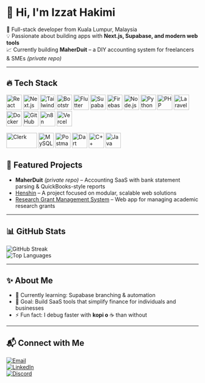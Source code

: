# 👋 Hi, I'm Izzat Hakimi  

🚀 Full-stack developer from Kuala Lumpur, Malaysia  
💡 Passionate about building apps with **Next.js, Supabase, and modern web tools**  
📈 Currently building **MaherDuit** – a DIY accounting system for freelancers & SMEs *(private repo)*  

---

## 🔥 Tech Stack
<p align="left">
  <!-- Frontend -->
  <img src="https://cdn.jsdelivr.net/gh/devicons/devicon/icons/react/react-original.svg" width="40" height="40" alt="React"/>
  <img src="https://cdn.jsdelivr.net/gh/devicons/devicon/icons/nextjs/nextjs-line.svg" width="40" height="40" alt="Next.js"/> <!-- Outline version, visible on dark -->
  <img src="https://cdn.jsdelivr.net/gh/devicons/devicon/icons/tailwindcss/tailwindcss-original.svg" width="40" height="40" alt="Tailwind CSS"/>
  <img src="https://cdn.jsdelivr.net/gh/devicons/devicon/icons/bootstrap/bootstrap-original.svg" width="40" height="40" alt="Bootstrap"/>
  <img src="https://cdn.jsdelivr.net/gh/devicons/devicon/icons/flutter/flutter-original.svg" width="40" height="40" alt="Flutter"/>

  <!-- Backend -->
  <img src="https://cdn.jsdelivr.net/gh/devicons/devicon/icons/supabase/supabase-original.svg" width="40" height="40" alt="Supabase"/>
  <img src="https://cdn.jsdelivr.net/gh/devicons/devicon/icons/firebase/firebase-plain.svg" width="40" height="40" alt="Firebase"/>
  <img src="https://cdn.jsdelivr.net/gh/devicons/devicon/icons/nodejs/nodejs-original.svg" width="40" height="40" alt="Node.js"/>
  <img src="https://cdn.jsdelivr.net/gh/devicons/devicon/icons/python/python-original.svg" width="40" height="40" alt="Python"/>
  <img src="https://cdn.jsdelivr.net/gh/devicons/devicon/icons/php/php-original.svg" width="40" height="40" alt="PHP"/>
  <img src="https://cdn.jsdelivr.net/gh/devicons/devicon/icons/laravel/laravel-original.svg" width="40" height="40" alt="Laravel"/> <!-- Fixed -->

  <!-- DevOps & Tools -->
  <img src="https://cdn.jsdelivr.net/gh/devicons/devicon/icons/docker/docker-original.svg" width="40" height="40" alt="Docker"/>
  <img src="https://cdn.jsdelivr.net/gh/devicons/devicon/icons/github/github-original-wordmark.svg" width="40" height="40" alt="GitHub"/> <!-- Wordmark version, white background -->
  <img src="https://raw.githubusercontent.com/n8n-io/n8n/master/packages/design-system/src/assets/images/n8n-logo.png" width="40" height="40" alt="n8n"/> <!-- Official PNG -->
  <img src="https://raw.githubusercontent.com/vercel/vercel/main/packages/design-system/static/vercel-logo.svg" width="40" height="40" alt="Vercel"/> <!-- Official white logo -->

  <!-- Other -->
  <img src="https://clerk.com/_next/image?url=%2Fimages%2Fclerk-logo-light.png&w=256&q=75" width="80" height="40" alt="Clerk"/> <!-- Official light logo -->
  <img src="https://cdn.jsdelivr.net/gh/devicons/devicon/icons/mysql/mysql-original.svg" width="40" height="40" alt="MySQL"/>
  <img src="https://cdn.jsdelivr.net/gh/devicons/devicon/icons/postman/postman-original.svg" width="40" height="40" alt="Postman"/>
  <img src="https://cdn.jsdelivr.net/gh/devicons/devicon/icons/dart/dart-original.svg" width="40" height="40" alt="Dart"/>
  <img src="https://cdn.jsdelivr.net/gh/devicons/devicon/icons/cplusplus/cplusplus-original.svg" width="40" height="40" alt="C++"/>
  <img src="https://cdn.jsdelivr.net/gh/devicons/devicon/icons/java/java-original.svg" width="40" height="40" alt="Java"/>
</p>


## 📌 Featured Projects
- **MaherDuit** *(private repo)* – Accounting SaaS with bank statement parsing & QuickBooks-style reports  
- [Henshin](https://github.com/izzathakimi/henshin) – A project focused on modular, scalable web solutions  
- [Research Grant Management System](https://github.com/izzathakimi/Research-Grant-Management-System) – Web app for managing academic research grants  

---

## 📊 GitHub Stats
![GitHub Streak](https://streak-stats.demolab.com?user=izzathakimi&theme=tokyonight)  
![Top Languages](https://github-readme-stats.vercel.app/api/top-langs/?username=izzathakimi&layout=compact&theme=tokyonight)  

---

## ✨ About Me
- 🌱 Currently learning: Supabase branching & automation  
- 🎯 Goal: Build SaaS tools that simplify finance for individuals and businesses  
- ⚡ Fun fact: I debug faster with **kopi o** ☕ than without  

---

## 📬 Connect with Me
[![Email](https://img.shields.io/badge/Email-D14836?style=for-the-badge&logo=gmail&logoColor=white)](mailto:izzathakimi0204@gmail.com)  
[![LinkedIn](https://img.shields.io/badge/LinkedIn-blue?style=for-the-badge&logo=linkedin&logoColor=white)](https://www.linkedin.com/in/izzathakimima)  
[![Discord](https://img.shields.io/badge/Discord-%237289DA.svg?style=for-the-badge&logo=discord&logoColor=white)](https://discordapp.com/users/adollanicku)  
